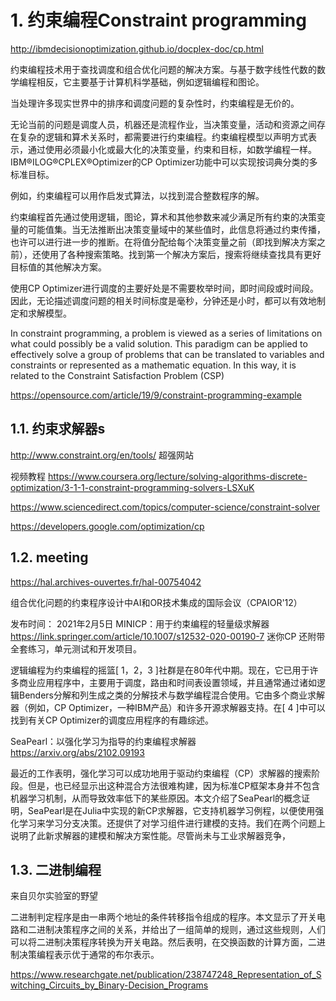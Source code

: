 # 1. 约束编程Constraint programming

http://ibmdecisionoptimization.github.io/docplex-doc/cp.html

约束编程技术用于查找调度和组合优化问题的解决方案。与基于数字线性代数的数学编程相反，它主要基于计算机科学基础，例如逻辑编程和图论。

当处理许多现实世界中的排序和调度问题的复杂性时，约束编程是无价的。

无论当前的问题是调度人员，机器还是流程作业，当决策变量，活动和资源之间存在复杂的逻辑和算术关系时，都需要进行约束编程。约束编程模型以声明方式表示，通过使用必须最小化或最大化的决策变量，约束和目标，如数学编程一样。IBM®ILOG®CPLEX®Optimizer的CP Optimizer功能中可以实现按词典分类的多标准目标。

例如，约束编程可以用作启发式算法，以找到混合整数程序的解。

约束编程首先通过使用逻辑，图论，算术和其他参数来减少满足所有约束的决策变量的可能值集。当无法推断出决策变量域中的某些值时，此信息将通过约束传播，也许可以进行进一步的推断。在将值分配给每个决策变量之前（即找到解决方案之前），还使用了各种搜索策略。找到第一个解决方案后，搜索将继续查找具有更好目标值的其他解决方案。

使用CP Optimizer进行调度的主要好处是不需要枚举时间，即时间段或时间段。因此，无论描述调度问题的相关时间标度是毫秒，分钟还是小时，都可以有效地制定和求解模型。





In constraint programming, a problem is viewed as a series of limitations on what could possibly be a valid solution. This paradigm can be applied to effectively solve a group of problems that can be translated to variables and constraints or represented as a mathematic equation. In this way, it is related to the Constraint Satisfaction Problem (CSP)

https://opensource.com/article/19/9/constraint-programming-example

## 1.1. 约束求解器s

http://www.constraint.org/en/tools/ 超强网站

视频教程
https://www.coursera.org/lecture/solving-algorithms-discrete-optimization/3-1-1-constraint-programming-solvers-LSXuK


https://www.sciencedirect.com/topics/computer-science/constraint-solver


https://developers.google.com/optimization/cp
## 1.2. meeting

https://hal.archives-ouvertes.fr/hal-00754042

组合优化问题的约束程序设计中AI和OR技术集成的国际会议（CPAIOR'12）



发布时间： 2021年2月5日
MINICP：用于约束编程的轻量级求解器 https://link.springer.com/article/10.1007/s12532-020-00190-7
迷你CP 还附带全套练习，单元测试和开发项目。


逻辑编程为约束编程的摇篮[ 1，2，3 ]社群是在80年代中期。现在，它已用于许多商业应用程序中，主要用于调度，路由和时间表设置领域，并且通常通过诸如逻辑Benders分解和列生成之类的分解技术与数学编程混合使用。它由多个商业求解器（例如，CP Optimizer，一种IBM产品）和许多开源求解器支持。在[ 4 ]中可以找到有关CP Optimizer的调度应用程序的有趣综述。



SeaPearl：以强化学习为指导的约束编程求解器 https://arxiv.org/abs/2102.09193

最近的工作表明，强化学习可以成功地用于驱动约束编程（CP）求解器的搜索阶段。但是，也已经显示出这种混合方法很难构建，因为标准CP框架本身并不包含机器学习机制，从而导致效率低下的某些原因。本文介绍了SeaPearl的概念证明，SeaPearl是在Julia中实现的新CP求解器，它支持机器学习例程，以便使用强化学习来学习分支决策。还提供了对学习组件进行建模的支持。我们在两个问题上说明了此新求解器的建模和解决方案性能。尽管尚未与工业求解器竞争，



## 1.3. 二进制编程


来自贝尔实验室的野望

二进制判定程序是由一串两个地址的条件转移指令组成的程序。本文显示了开关电路和二进制决策程序之间的关系，并给出了一组简单的规则，通过这些规则，人们可以将二进制决策程序转换为开关电路。然后表明，在交换函数的计算方面，二进制决策编程表示优于通常的布尔表示。

https://www.researchgate.net/publication/238747248_Representation_of_Switching_Circuits_by_Binary-Decision_Programs
































